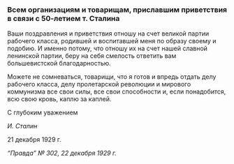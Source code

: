### Всем организациям и товарищам, приславшим приветствия в связи с 50‑летием т. Сталина

Ваши поздравления и приветствия отношу на счет великой партии рабочего класса, родившей и воспитавшей меня по образу своему и подобию. И именно потому, что отношу их на счет нашей славной ленинской партии, беру на себя смелость ответить вам большевистской благодарностью.

Можете не сомневаться, товарищи, что я готов и впредь отдать делу рабочего класса, делу пролетарской революции и мирового коммунизма все свои силы, все свои способности и, если понадобится, всю свою кровь, каплю за каплей.

С глубоким уважением

_И. Сталин_

21 декабря 1929 г.

_“Правда” № 302, 22 декабря 1929 г._